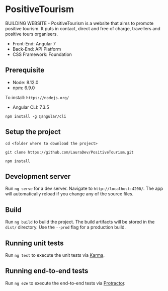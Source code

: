 # PositiveTourism

BUILDING WEBSITE - PositiveTourism is a website that aims to promote positive tourism. It puts in contact, direct and free of charge, travellers and positive tours organisers.

- Front-End: Angular 7
- Back-End: API Platform
- CSS Framework: Foundation 

## Prerequisite

- Node: 8.12.0
- npm: 6.9.0

To install: `https://nodejs.org/`

- Angular CLI: 7.3.5

```
npm install -g @angular/cli
```

## Setup the project

```
cd <folder where to download the project>

git clone https://github.com/LauraDev/PositiveTourism.git

npm install
```

## Development server

Run `ng serve` for a dev server. Navigate to `http://localhost:4200/`. The app will automatically reload if you change any of the source files.

## Build

Run `ng build` to build the project. The build artifacts will be stored in the `dist/` directory. Use the `--prod` flag for a production build.

## Running unit tests

Run `ng test` to execute the unit tests via [Karma](https://karma-runner.github.io).

## Running end-to-end tests

Run `ng e2e` to execute the end-to-end tests via [Protractor](http://www.protractortest.org/).
